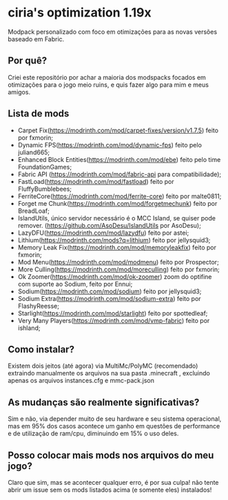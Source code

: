 # ciria's optimization 1.19x

Modpack personalizado com foco em otimizações para as novas versões baseado em Fabric.

## Por quê? 

Criei este repositório por achar a maioria dos modspacks focados em otimizações para o jogo meio ruins, e quis fazer algo para mim e meus amigos.


## Lista de mods
* Carpet Fix(https://modrinth.com/mod/carpet-fixes/version/v1.7.5) feito por fxmorin;
* Dynamic FPS(https://modrinth.com/mod/dynamic-fps) feito pelo juliand665;
* Enhanced Block Entities(https://modrinth.com/mod/ebe) feito pelo time FoundationGames;
* Fabric API (https://modrinth.com/mod/fabric-api para compatibilidade);
* FastLoad(https://modrinth.com/mod/fastload) feito por FluffyBumblebees;
* FerriteCore(https://modrinth.com/mod/ferrite-core) feito por malte0811;
* Forget me Chunk(https://modrinth.com/mod/forgetmechunk) feito por BreadLoaf;
* IslandUtils, único servidor necessário é o MCC Island, se quiser pode remover. (https://github.com/AsoDesu/IslandUtils por AsoDesu);
* LazyDFU(https://modrinth.com/mod/lazydfu) feito por astei;
* Lithium(https://modrinth.com/mods?q=lithium) feito por jellysquid3;
* Memory Leak Fix(https://modrinth.com/mod/memoryleakfix) feito por fxmorin;
* Mod Menu(https://modrinth.com/mod/modmenu) feito por Prospector;
* More Culling(https://modrinth.com/mod/moreculling) feito por fxmorin;
* Ok Zoomer(https://modrinth.com/mod/ok-zoomer) zoom do optifine com suporte ao Sodium, feito por Ennui;
* Sodium(https://modrinth.com/mod/sodium) feito por jellysquid3;
* Sodium Extra(https://modrinth.com/mod/sodium-extra) feito por FlashyReesse;
* Starlight(https://modrinth.com/mod/starlight) feito por spottedleaf;
* Very Many Players(https://modrinth.com/mod/vmp-fabric) feito por ishland;

## Como instalar?

Existem dois jeitos (até agora) 
via MultiMc/PolyMC (recomendado)
extraindo manualmente os arquivos na sua pasta .minecraft , excluindo apenas os arquivos instances.cfg e mmc-pack.json

## As mudanças são realmente significativas? 

Sim e não, via depender muito de seu hardware e seu sistema operacional, mas em 95% dos casos acontece um ganho em questões de performance e de utilização de ram/cpu, diminuindo em 15% o uso deles.

## Posso colocar mais mods nos arquivos do meu jogo?

Claro que sim, mas se acontecer qualquer erro, é por sua culpa! não tente abrir um issue sem os mods listados acima (e somente eles) instalados!
